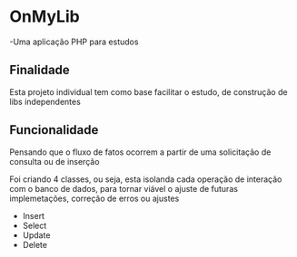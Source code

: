 # OnMyLib
-Uma aplicação PHP para estudos

## Finalidade
Esta projeto individual tem como base facilitar o estudo, de construção de libs independentes

## Funcionalidade
Pensando que o fluxo de fatos ocorrem a partir de uma solicitação de consulta ou de inserção

Foi criando 4 classes, ou seja, esta isolanda cada operação de interação com o banco de dados, para tornar viável o ajuste de futuras implemetações, correção de erros ou ajustes
 - Insert
 - Select
 - Update
 - Delete


